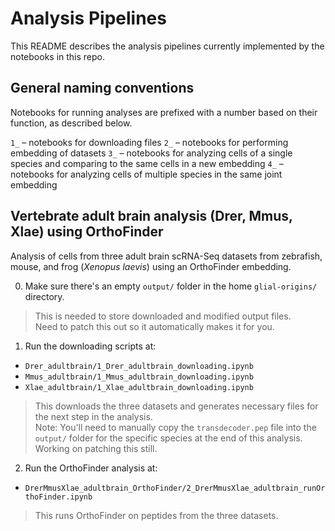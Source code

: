 # Analysis Pipelines

This README describes the analysis pipelines currently implemented by the notebooks in this repo.

## General naming conventions

Notebooks for running analyses are prefixed with a number based on their function, as described below.

`1_` – notebooks for downloading files
`2_` – notebooks for performing embedding of datasets
`3_` – notebooks for analyzing cells of a single species and comparing to the same cells in a new embedding
`4_` – notebooks for analyzing cells of multiple species in the same joint embedding

## Vertebrate adult brain analysis (Drer, Mmus, Xlae) using OrthoFinder
Analysis of cells from three adult brain scRNA-Seq datasets from zebrafish, mouse, and frog (_Xenopus laevis_) using an OrthoFinder embedding.

0. Make sure there's an empty `output/` folder in the home `glial-origins/` directory.  
> This is needed to store downloaded and modified output files.  
> Need to patch this out so it automatically makes it for you.  

1. Run the downloading scripts at:
- `Drer_adultbrain/1_Drer_adultbrain_downloading.ipynb`  
- `Mmus_adultbrain/1_Mmus_adultbrain_downloading.ipynb`  
- `Xlae_adultbrain/1_Xlae_adultbrain_downloading.ipynb` 
> This downloads the three datasets and generates necessary files for the next step in the analysis.  
> Note: You'll need to manually copy the `transdecoder.pep` file into the `output/` folder for the specific species at the end of this analysis.  
> Working on patching this still.

2. Run the OrthoFinder analysis at:  
- `DrerMmusXlae_adultbrain_OrthoFinder/2_DrerMmusXlae_adultbrain_runOrthoFinder.ipynb`  
> This runs OrthoFinder on peptides from the three datasets.
